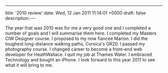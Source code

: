 ---
title: '2010 review'
date: Wed, 12 Jan 2011 11:14:01 +0000
draft: false
description:---

The year that was 2010 was for me a very good one and I completed a number of goals and I will summarise them here. I completed my Masters CIW Designer course. I proposed to my now fiancee Marion. I did the toughest long-distance walking paths, Corsica's GR20. I passed my photography course. I changed career to become a front-end web developer for HeathWallace. I quit my job at Thames Water. I embraced Technology and bought an iPhone. I look forward to this year 2011 to see what it will bring to me.